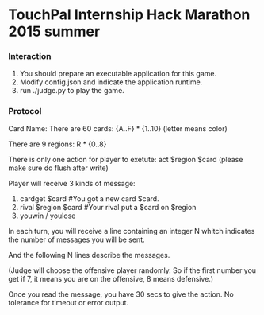 # TouchPal Internship Hack Marathon 2015 summer

### Interaction

1.  You should prepare an executable application for this game.
2.  Modify config.json and indicate the application runtime.
3.  run ./judge.py to play the game.

### Protocol

Card Name:
There are 60 cards:
{A..F} * {1..10} (letter means color)

There are 9 regions:
R * {0..8}

There is only one action for player to exetute:
act $region $card
(please make sure do flush after write)

Player will receive 3 kinds of message:

1.  cardget $card        #You got a new card $card.
2.  rival $region $card  #Your rival put a $card on $region
3.  youwin / youlose

In each turn, you will receive a line containing an integer N whitch indicates the number of messages you will be sent.

And the following N lines describe the messages.

(Judge will choose the offensive player randomly. So if the first number you get if 7, it means you are on the offensive, 8 means defensive.)

Once you read the message, you have 30 secs to give the action.
No tolerance for timeout or error output.

